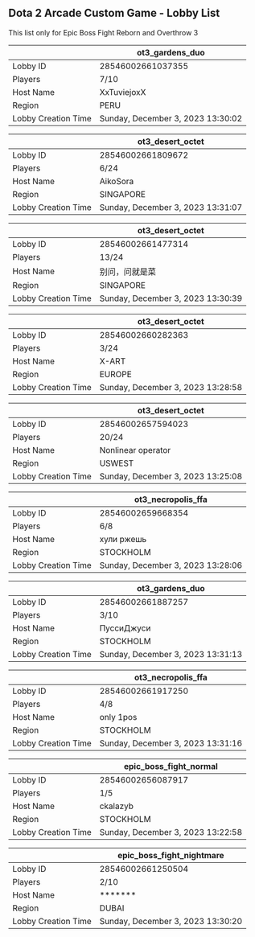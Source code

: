 ## Dota 2 Arcade Custom Game - Lobby List

This list only for Epic Boss Fight Reborn and Overthrow 3

|  | ot3_gardens_duo |
| ------ | ------ |
| Lobby ID | 28546002661037355 |
| Players | 7/10 |
| Host Name | XxTuviejoxX |
| Region | PERU |
| Lobby Creation Time | Sunday, December 3, 2023 13:30:02 |


|  | ot3_desert_octet |
| ------ | ------ |
| Lobby ID | 28546002661809672 |
| Players | 6/24 |
| Host Name | AikoSora |
| Region | SINGAPORE |
| Lobby Creation Time | Sunday, December 3, 2023 13:31:07 |


|  | ot3_desert_octet |
| ------ | ------ |
| Lobby ID | 28546002661477314 |
| Players | 13/24 |
| Host Name | 别问，问就是菜 |
| Region | SINGAPORE |
| Lobby Creation Time | Sunday, December 3, 2023 13:30:39 |


|  | ot3_desert_octet |
| ------ | ------ |
| Lobby ID | 28546002660282363 |
| Players | 3/24 |
| Host Name | X-ART |
| Region | EUROPE |
| Lobby Creation Time | Sunday, December 3, 2023 13:28:58 |


|  | ot3_desert_octet |
| ------ | ------ |
| Lobby ID | 28546002657594023 |
| Players | 20/24 |
| Host Name | Nonlinear operator |
| Region | USWEST |
| Lobby Creation Time | Sunday, December 3, 2023 13:25:08 |


|  | ot3_necropolis_ffa |
| ------ | ------ |
| Lobby ID | 28546002659668354 |
| Players | 6/8 |
| Host Name | хули ржешь |
| Region | STOCKHOLM |
| Lobby Creation Time | Sunday, December 3, 2023 13:28:06 |


|  | ot3_gardens_duo |
| ------ | ------ |
| Lobby ID | 28546002661887257 |
| Players | 3/10 |
| Host Name | ПуссиДжуси |
| Region | STOCKHOLM |
| Lobby Creation Time | Sunday, December 3, 2023 13:31:13 |


|  | ot3_necropolis_ffa |
| ------ | ------ |
| Lobby ID | 28546002661917250 |
| Players | 4/8 |
| Host Name | only 1pos |
| Region | STOCKHOLM |
| Lobby Creation Time | Sunday, December 3, 2023 13:31:16 |


|  | epic_boss_fight_normal |
| ------ | ------ |
| Lobby ID | 28546002656087917 |
| Players | 1/5 |
| Host Name | ckalazyb |
| Region | STOCKHOLM |
| Lobby Creation Time | Sunday, December 3, 2023 13:22:58 |


|  | epic_boss_fight_nightmare |
| ------ | ------ |
| Lobby ID | 28546002661250504 |
| Players | 2/10 |
| Host Name | ******* |
| Region | DUBAI |
| Lobby Creation Time | Sunday, December 3, 2023 13:30:20 |



